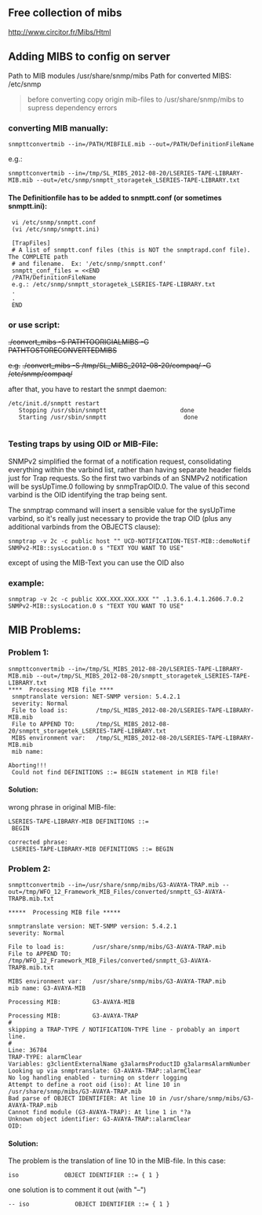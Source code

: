 ## Free collection of mibs
http://www.circitor.fr/Mibs/Html

## Adding MIBS to config on server


Path to MIB modules /usr/share/snmp/mibs
Path for converted MIBS: /etc/snmp

> before converting copy origin mib-files to /usr/share/snmp/mibs to supress dependency errors


### converting MIB manually:
```
snmpttconvertmib --in=/PATH/MIBFILE.mib --out=/PATH/DefinitionFileName
```
 e.g.:
```
snmpttconvertmib --in=/tmp/SL_MIBS_2012-08-20/LSERIES-TAPE-LIBRARY-MIB.mib --out=/etc/snmp/snmptt_storagetek_LSERIES-TAPE-LIBRARY.txt
```

#### The Definitionfile has to be added to snmptt.conf (or sometimes snmptt.ini):

```
 vi /etc/snmp/snmptt.conf
 (vi /etc/snmp/snmptt.ini)
 
 [TrapFiles]
 # A list of snmptt.conf files (this is NOT the snmptrapd.conf file).  The COMPLETE path
 # and filename.  Ex: '/etc/snmp/snmptt.conf'
 snmptt_conf_files = <<END
 /PATH/DefinitionFileName
 e.g.: /etc/snmp/snmptt_storagetek_LSERIES-TAPE-LIBRARY.txt
 .
 .
 END
 ```

### or use script:


 ~~./convert_mibs -S PATHTOORIGIALMIBS -G PATHTOSTORECONVERTEDMIBS~~
 
 ~~e.g.~~
 ~~./convert_mibs -S /tmp/SL_MIBS_2012-08-20/compaq/ -G /etc/snmp/compaq/~~

after that, you have to restart the snmpt daemon:

```
/etc/init.d/snmptt restart
   Stopping /usr/sbin/snmptt                     done
   Starting /usr/sbin/snmptt                      done
 
```
 

### Testing traps by using OID or MIB-File:

SNMPv2 simplified the format of a notification request, consolidating everything within the varbind list, rather than having separate header fields just for Trap requests.  So the first two varbinds of an SNMPv2 notification will be sysUpTime.0 following by snmpTrapOID.0. The value of this second varbind is the OID identifying the trap being sent.

The snmptrap command will insert a sensible value for the sysUpTime varbind, so it's really just necessary to provide the trap OID (plus any additional varbinds from the OBJECTS clause):

```
snmptrap -v 2c -c public host "" UCD-NOTIFICATION-TEST-MIB::demoNotif SNMPv2-MIB::sysLocation.0 s "TEXT YOU WANT TO USE"
```

except of using the MIB-Text you can use the OID also

### example:

```
snmptrap -v 2c -c public XXX.XXX.XXX.XXX "" .1.3.6.1.4.1.2606.7.0.2 SNMPv2-MIB::sysLocation.0 s "TEXT YOU WANT TO USE"
```
 


## MIB Problems:

### Problem 1:

```
snmpttconvertmib --in=/tmp/SL_MIBS_2012-08-20/LSERIES-TAPE-LIBRARY-MIB.mib --out=/tmp/SL_MIBS_2012-08-20/snmptt_storagetek_LSERIES-TAPE-LIBRARY.txt
****  Processing MIB file ****
 snmptranslate version: NET-SNMP version: 5.4.2.1
 severity: Normal
 File to load is:        /tmp/SL_MIBS_2012-08-20/LSERIES-TAPE-LIBRARY-MIB.mib
 File to APPEND TO:      /tmp/SL_MIBS_2012-08-20/snmptt_storagetek_LSERIES-TAPE-LIBRARY.txt
 MIBS environment var:   /tmp/SL_MIBS_2012-08-20/LSERIES-TAPE-LIBRARY-MIB.mib
 mib name:

Aborting!!!
 Could not find DEFINITIONS ::= BEGIN statement in MIB file!
```


#### Solution:
 wrong phrase in original MIB-file:
```
LSERIES-TAPE-LIBRARY-MIB DEFINITIONS ::=
 BEGIN

corrected phrase:
 LSERIES-TAPE-LIBRARY-MIB DEFINITIONS ::= BEGIN
```


### Problem 2:

```
snmpttconvertmib --in=/usr/share/snmp/mibs/G3-AVAYA-TRAP.mib --out=/tmp/WFO_12_Framework_MIB_Files/converted/snmptt_G3-AVAYA-TRAPB.mib.txt

*****  Processing MIB file *****

snmptranslate version: NET-SNMP version: 5.4.2.1
severity: Normal

File to load is:        /usr/share/snmp/mibs/G3-AVAYA-TRAP.mib
File to APPEND TO:      /tmp/WFO_12_Framework_MIB_Files/converted/snmptt_G3-AVAYA-TRAPB.mib.txt

MIBS environment var:   /usr/share/snmp/mibs/G3-AVAYA-TRAP.mib
mib name: G3-AVAYA-MIB

Processing MIB:         G3-AVAYA-MIB

Processing MIB:         G3-AVAYA-TRAP
#
skipping a TRAP-TYPE / NOTIFICATION-TYPE line - probably an import line.
#
Line: 36784
TRAP-TYPE: alarmClear
Variables: g3clientExternalName g3alarmsProductID g3alarmsAlarmNumber
Looking up via snmptranslate: G3-AVAYA-TRAP::alarmClear
No log handling enabled - turning on stderr logging
Attempt to define a root oid (iso): At line 10 in /usr/share/snmp/mibs/G3-AVAYA-TRAP.mib
Bad parse of OBJECT IDENTIFIER: At line 10 in /usr/share/snmp/mibs/G3-AVAYA-TRAP.mib
Cannot find module (G3-AVAYA-TRAP): At line 1 in °?a
Unknown object identifier: G3-AVAYA-TRAP::alarmClear
OID:
```

#### Solution:

The problem is the translation of line 10 in the MIB-file. In this case:
```
iso             OBJECT IDENTIFIER ::= { 1 }
```

one solution is to comment it out (with "–")
```
-- iso             OBJECT IDENTIFIER ::= { 1 } 
```
 
